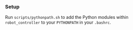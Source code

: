 ### Setup

Run `scripts/pythonpath.sh` to add the Python modules within `robot_controller` to your `PYTHONPATH` in your `.bashrc`.
 